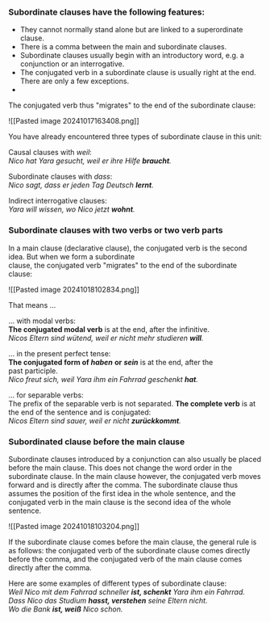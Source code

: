 ### **Subordinate clauses have the following features:**

- They cannot normally stand alone but are linked to a superordinate clause.
- There is a comma between the main and subordinate clauses.
- Subordinate clauses usually begin with an introductory word, e.g. a conjunction or an interrogative.
- The conjugated verb in a subordinate clause is usually right at the end. There are only a few exceptions.
- 
The conjugated verb thus "migrates" to the end of the subordinate clause:

![[Pasted image 20241017163408.png]]

You have already encountered three types of subordinate clause in this unit:

Causal clauses with _weil_:  
_Nico hat Yara gesucht, weil er ihre Hilfe **braucht**._

Subordinate clauses with _dass_:  
_Nico sagt, dass er jeden Tag Deutsch **lernt**._

Indirect interrogative clauses:  
_Yara will wissen, wo Nico jetzt **wohnt**._

### **Subordinate clauses with two verbs or two verb parts**

In a main clause (declarative clause), the conjugated verb is the second idea. But when we form a subordinate  
clause, the conjugated verb "migrates" to the end of the subordinate clause:

![[Pasted image 20241018102834.png]]

That means ...

... with modal verbs:  
**The conjugated modal verb** is at the end, after the infinitive.  
_Nicos Eltern sind wütend, weil er nicht mehr studieren **will**._

... in the present perfect tense:  
**The conjugated form of _haben_** **or** **_sein_** is at the end, after the past participle.  
_Nico freut sich, weil Yara ihm ein Fahrrad geschenkt **hat**._

... for separable verbs:  
The prefix of the separable verb is not separated. **The complete verb** is at the end of the sentence and is conjugated:  
_Nicos Eltern sind sauer, weil er nicht **zurückkommt**._

### **Subordinated clause before the main clause**

Subordinate clauses introduced by a conjunction can also usually be placed before the main clause. This does not change the word order in the subordinate clause. In the main clause however, the conjugated verb moves forward and is directly after the comma. The subordinate clause thus assumes the position of the first idea in the whole sentence, and the conjugated verb in the main clause is the second idea of the whole sentence.

![[Pasted image 20241018103204.png]]

If the subordinate clause comes before the main clause, the general rule is as follows: the conjugated verb of the subordinate clause comes directly before the comma, and the conjugated verb of the main clause comes directly after the comma.

Here are some examples of different types of subordinate clause:  
_Weil Nico mit dem Fahrrad schneller **ist, schenkt** Yara ihm ein Fahrrad.  
Dass Nico das Studium **hasst, verstehen** seine Eltern nicht.  
Wo die Bank **ist, weiß** Nico schon._